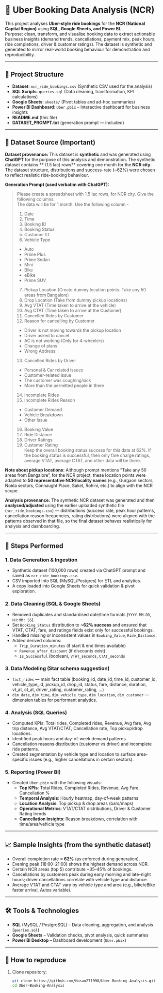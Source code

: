 # 🚖 Uber Booking Data Analysis (NCR)

This project analyses **Uber-style ride bookings** for the **NCR (National Capital Region)** using **SQL, Google Sheets, and Power BI**.  
Purpose: clean, transform, and visualise booking data to extract actionable business insights (demand trends, cancellations, payment mix, peak hours, ride completions, driver & customer ratings). The dataset is synthetic and generated to mirror real-world booking behaviour for demonstration and reproducibility.

---

## 📂 Project Structure
- **Dataset**: `ncr_ride_bookings.csv` (Synthetic CSV used for the analysis)  
- **SQL Scripts**: `queries.sql` (Data cleaning, transformation, KPI calculations)  
- **Google Sheets**: `sheets/` (Pivot tables and ad-hoc summaries)  
- **Power BI Dashboard**: `Uber.pbix` – Interactive dashboard for business insights  
- **README.md** (this file)  
- **DATASET_PROMPT.txt** (generation prompt — included)

---

## 🔹 Dataset Source (Important)
**Dataset provenance:** This dataset is **synthetic** and was generated using **ChatGPT** for the purpose of this analysis and demonstration. The synthetic dataset contains ** (1.5 lac) rows** covering one month for the **NCR city**. The dataset structure, distributions and success-rate (~62%) were chosen to reflect realistic ride-booking behaviour.

**Generation Prompt (used verbatim with ChatGPT):**

> Please create a spreadsheet with 1.5 lac rows, for NCR city. Give the following columns.  
> The data will be for 1 month. Use the following column -  
> 1. Date  
> 2. Time  
> 3. Booking ID  
> 4. Booking Status  
> 5. Customer ID  
> 6. Vehicle Type  
> - Auto  
> - Prime Plus  
> - Prime Sedan  
> - Mini  
> - Bike  
> - eBike  
> - Prime SUV  
> 7. Pickup Location (Create dummy location points. Take any 50 areas from Bangalore)  
> 8. Drop Location (Take from dummy pickup locations)  
> 9. Avg VTAT (Time taken to arrive at the vehicle)  
> 10. Avg CTAT (Time taken to arrive at  the Customer)  
> 11. Cancelled Rides by Customer  
> 12. Reason for cancelling by Customer  
> - Driver is not moving towards the pickup location  
> - Driver asked to cancel  
> - AC is not working (Only for 4-wheelers)  
> - Change of plans  
> - Wrong Address  
> 13. Cancelled Rides by Driver  
> - Personal & Car related issues  
> - Customer-related issue  
> - The customer was coughing/sick  
> - More than the permitted people in there  
> 14. Incomplete Rides  
> 15. Incomplete Rides Reason  
> - Customer Demand  
> - Vehicle Breakdown  
> - Other Issue  
> 16. Booking Value  
> 17. Ride Distance  
> 18. Driver Ratings  
> 19. Customer Rating  
> Keep the overall booking status success for this data at 62%. If the booking status is successful, then only fare charge ratings, average VTAT, average CTAT, and other data will be there.

**Note about pickup locations:** Although prompt mentions “Take any 50 areas from Bangalore”, for the NCR project, these location points were adapted to **50 representative NCR/locality names** (e.g., Gurgaon sectors, Noida sectors, Connaught Place, Saket, Rohini, etc.) to align with the NCR scope.

**Analysis provenance:** The synthetic NCR dataset was generated and then **analysed/adjusted** using the earlier uploaded synthetic file (`ncr_ride_bookings.csv`) — distributions (success rate, peak hour patterns, cancellation reason frequencies, rating distributions) were aligned with the patterns observed in that file, so the final dataset behaves realistically for analysis and dashboarding.

---

## 🔹 Steps Performed

### 1. Data Generation & Ingestion
- Synthetic dataset (100,000 rows) created via ChatGPT prompt and saved as `ncr_ride_bookings.csv`.  
- CSV imported into SQL (MySQL/Postgres) for ETL and analytics.  
- A copy loaded into Google Sheets for quick validation & pivot exploration.

### 2. Data Cleaning (SQL & Google Sheets)
- Removed duplicates and standardised date/time formats (`YYYY-MM-DD`, `HH:MM: SS`).  
- Set `Booking_Status` distribution to **~62% success** and ensured that VTAT, CTAT, fare, and  ratings fields exist only for successful bookings.  
- Handled missing or inconsistent values in `Booking_Value`, `Ride_Distance`.  
- Added derived columns:  
  - `Trip_Duration_minutes` (if start & end times available)  
  - `Revenue_after_discount` (if discounts exist)  
  - `Is_Successful` (boolean), `VTAT_seconds`, `CTAT_seconds`

### 3. Data Modeling (Star schema suggestion)
- `fact_rides` — main fact table (booking_id, date_id, time_id, customer_id, vehicle_type_id, pickup_id, drop_id, status, fare, distance, duration, vt_at, ct_at, driver_rating, customer_rating, ...)  
- `dim_date`, `dim_time`, `dim_vehicle_type`, `dim_location`, `dim_customer` — dimension tables for performant analytics.

### 4. Analysis (SQL Queries)
- Computed KPIs: Total rides, Completed rides, Revenue, Avg fare, Avg trip distance, Avg VTAT/CTAT, Cancellation rate, Top pickup/drop locations.  
- Identified peak hours and day-of-week demand patterns.  
- Cancellation reasons distribution (customer vs driver) and incomplete ride patterns.  
- Created segmentation by vehicle type and location to surface area-specific issues (e.g., higher cancellations in certain sectors).

### 5. Reporting (Power BI)
- Created `Uber.pbix` with the following visuals:  
  - **Top KPIs**: Total Rides, Completed Rides, Revenue, Avg Fare, Cancellation %  
  - **Temporal Analysis**: Hourly heatmap, day-of-week patterns  
  - **Location Analysis**: Top pickup & drop areas (bars/maps)  
  - **Operational Metrics**: VTAT/CTAT distributions, Driver & Customer Rating trends  
  - **Cancellation Insights**: Reason breakdown, correlation with time/area/vehicle type

---

## 📈 Sample Insights (from the synthetic dataset)
- Overall completion rate ≈ **62%** (as enforced during generation).  
- Evening peak (18:00–21:00) shows the highest demand across NCR.  
- Certain NCR areas (top 5) contribute ~35–45% of bookings.  
- Cancellations by customers peak during early morning and late-night hours; driver cancellations correlate with vehicle type and distance.  
- Average VTAT and CTAT vary by vehicle type and area (e.g., bike/eBike faster arrival, Autos variable).

---

## 🛠 Tools & Technologies
- **SQL** (MySQL / PostgreSQL) – Data cleaning, aggregation, and analysis (`queries.sql`)  
- **Google Sheets** – Validation checks, pivot analysis, quick summaries  
- **Power BI Desktop** – Dashboard development (`Uber.pbix`)  

---

## 📜 How to reproduce
1. Clone repository:  
   ```bash
   git clone https://github.com/Hasan271998/Uber-Booking-Analysis.git
   cd Uber-Booking-Analysis
